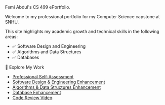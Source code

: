 Femi Abdul's CS 499 ePortfolio.

Welcome to my professional portfolio for my Computer Science capstone at SNHU.

This site highlights my academic growth and technical skills in the following areas:

- ✅ Software Design and Engineering
- ✅ Algorithms and Data Structures
- ✅ Databases

 🔗 Explore My Work

- [Professional Self-Assessment](self-assessment.md)
- [Software Design & Engineering Enhancement](https://github.com/FemiAbdul2002/CS-499/blob/main/Enhancement-1/Narrative/narrative.md)
- [Algorithms & Data Structures Enhancement](Enhancement-2/narrative.md)
- [Database Enhancement](https://github.com/FemiAbdul2002/CS-499/blob/main/Enhancement-3/narrative.md)
- [Code Review Video](https://youtu.be/azp1a260fQg)
